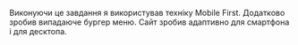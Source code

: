 Виконуючи це завдання я використував техніку Mobile First. Додатково зробив випадаюче бургер меню. Сайт зробив адаптивно для смартфона і для десктопа.
